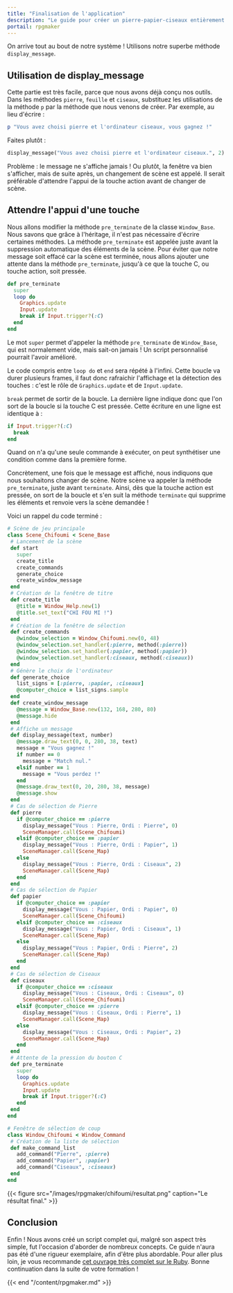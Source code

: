 ```yaml
---
title: "Finalisation de l'application"
description: "Le guide pour créer un pierre-papier-ciseaux entièrement en scripts sur RPG Maker VX Ace. Apprenez à scripter en Ruby et RGSS pour créer vos propres systèmes sur RPG Maker !"
portail: rpgmaker
---
```


On arrive tout au bout de notre système ! Utilisons notre superbe méthode `display_message`.

## Utilisation de display_message

Cette partie est très facile, parce que nous avons déjà conçu nos outils. Dans les méthodes `pierre`, `feuille` et `ciseaux`, substituez les utilisations de la méthode `p` par la méthode que nous venons de créer. Par exemple, au lieu d'écrire :

```ruby
p "Vous avez choisi pierre et l'ordinateur ciseaux, vous gagnez !"
```

Faites plutôt :

```ruby
display_message("Vous avez choisi pierre et l'ordinateur ciseaux.", 2)
```

Problème : le message ne s'affiche jamais ! Ou plutôt, la fenêtre va bien s'afficher, mais de suite après, un changement de scène est appelé. Il serait préférable d'attendre l'appui de la touche action avant de changer de scène.

## Attendre l'appui d'une touche

Nous allons modifier la méthode `pre_terminate` de la classe `Window_Base`. Nous savons que grâce à l'héritage, il n'est pas nécessaire d'écrire certaines méthodes. La méthode `pre_terminate` est appelée juste avant la suppression automatique des éléments de la scène. Pour éviter que notre message soit effacé car la scène est terminée, nous allons ajouter une attente dans la méthode `pre_terminate`, jusqu'à ce que la touche C, ou touche action, soit pressée.

```ruby
def pre_terminate
  super
  loop do
    Graphics.update
    Input.update
    break if Input.trigger?(:C)
  end
end
```

Le mot `super` permet d'appeler la méthode `pre_terminate` de `Window_Base`, qui est normalement vide, mais sait-on jamais ! Un script personnalisé pourrait l'avoir amélioré.

Le code compris entre `loop do` et `end` sera répété à l'infini. Cette boucle va durer plusieurs frames, il faut donc rafraichir l'affichage et la détection des touches : c'est le rôle de `Graphics.update` et de `Input.update`.

`break` permet de sortir de la boucle. La dernière ligne indique donc que l'on sort de la boucle si la touche C est pressée. Cette écriture en une ligne est identique à :

```ruby
if Input.trigger?(:C)
  break
end
```

Quand on n'a qu'une seule commande à exécuter, on peut synthétiser une condition comme dans la première forme.

Concrètement, une fois que le message est affiché, nous indiquons que nous souhaitons changer de scène. Notre scène va appeler la méthode `pre_terminate`, juste avant `terminate`. Ainsi, dès que la touche action est pressée, on sort de la boucle et s'en suit la méthode `terminate` qui supprime les éléments et renvoie vers la scène demandée !

Voici un rappel du code terminé :

```ruby
# Scène de jeu principale
class Scene_Chifoumi < Scene_Base
 # Lancement de la scène
 def start
   super
   create_title
   create_commands
   generate_choice
   create_window_message
 end
 # Création de la fenêtre de titre
 def create_title
   @title = Window_Help.new(1)
   @title.set_text("CHI FOU MI !")
 end
 # Création de la fenêtre de sélection
 def create_commands
   @window_selection = Window_Chifoumi.new(0, 48)
   @window_selection.set_handler(:pierre, method(:pierre))
   @window_selection.set_handler(:papier, method(:papier))
   @window_selection.set_handler(:ciseaux, method(:ciseaux))
 end
 # Génère le choix de l'ordinateur
 def generate_choice
   list_signs = [:pierre, :papier, :ciseaux]
   @computer_choice = list_signs.sample
 end
 def create_window_message
   @message = Window_Base.new(132, 168, 280, 80)
   @message.hide
 end
 # Affiche un message
 def display_message(text, number)
   @message.draw_text(0, 0, 280, 38, text)
   message = "Vous gagnez !"
   if number == 0
     message = "Match nul."
   elsif number == 1
     message = "Vous perdez !"
   end
   @message.draw_text(0, 20, 280, 38, message)
   @message.show
 end
 # Cas de sélection de Pierre
 def pierre
   if @computer_choice == :pierre
     display_message("Vous : Pierre, Ordi : Pierre", 0)
     SceneManager.call(Scene_Chifoumi)
   elsif @computer_choice == :papier
     display_message("Vous : Pierre, Ordi : Papier", 1)
     SceneManager.call(Scene_Map)
   else
     display_message("Vous : Pierre, Ordi : Ciseaux", 2)
     SceneManager.call(Scene_Map)
   end
 end
 # Cas de sélection de Papier
 def papier
   if @computer_choice == :papier
     display_message("Vous : Papier, Ordi : Papier", 0)
     SceneManager.call(Scene_Chifoumi)
   elsif @computer_choice == :ciseaux
     display_message("Vous : Papier, Ordi : Ciseaux", 1)
     SceneManager.call(Scene_Map)
   else
     display_message("Vous : Papier, Ordi : Pierre", 2)
     SceneManager.call(Scene_Map)
   end
 end
 # Cas de sélection de Ciseaux
 def ciseaux
   if @computer_choice == :ciseaux
     display_message("Vous : Ciseaux, Ordi : Ciseaux", 0)
     SceneManager.call(Scene_Chifoumi)
   elsif @computer_choice == :pierre
     display_message("Vous : Ciseaux, Ordi : Pierre", 1)
     SceneManager.call(Scene_Map)
   else
     display_message("Vous : Ciseaux, Ordi : Papier", 2)
     SceneManager.call(Scene_Map)
   end
 end
 # Attente de la pression du bouton C
 def pre_terminate
   super
   loop do
     Graphics.update
     Input.update
     break if Input.trigger?(:C)
   end
 end
end

# Fenêtre de sélection de coup
class Window_Chifoumi < Window_Command
 # Création de la liste de sélection
 def make_command_list
   add_command("Pierre", :pierre)
   add_command("Papier", :papier)
   add_command("Ciseaux", :ciseaux)
 end
end
```

{{< figure src="/images/rpgmaker/chifoumi/resultat.png" caption="Le résultat final." >}}

## Conclusion

Enfin ! Nous avons créé un script complet qui, malgré son aspect très simple, fut l'occasion d'aborder de nombreux concepts. Ce guide n'aura pas été d'une rigueur exemplaire, afin d'être plus abordable. Pour aller plus loin, je vous recommande [cet ouvrage très complet sur le Ruby](http://www.ruby-doc.org/docs/ProgrammingRuby/). Bonne continuation dans la suite de votre formation !

{{< end "/content/rpgmaker.md" >}}
